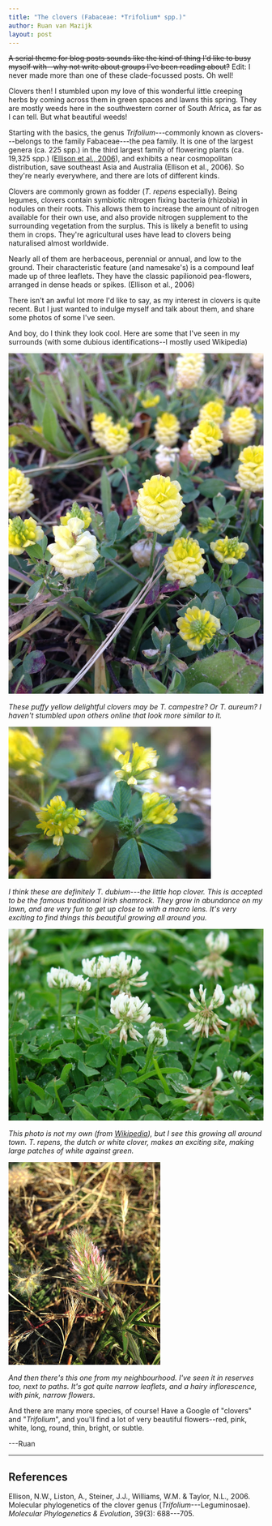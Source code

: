 ```yaml
---
title: "The clovers (Fabaceae: *Trifolium* spp.)"
author: Ruan van Mazijk
layout: post
---
```


~~A serial theme for blog posts sounds like the kind of thing I'd like to busy myself with--why not write about groups I've been reading about?~~ Edit: I never made more than one of these clade-focussed posts. Oh well!

Clovers then! I stumbled upon my love of this wonderful little creeping herbs by coming across them in green spaces and lawns this spring. They are mostly weeds here in the southwestern corner of South Africa, as far as I can tell. But what beautiful weeds!

Starting with the basics, the genus *Trifolium*---commonly known as clovers---belongs to the family Fabaceae---the pea family. It is one of the largest genera (ca. 225 spp.) in the third largest family of flowering plants (ca. 19,325 spp.) ([Ellison et al., 2006](http://www.sciencedirect.com/science/article/pii/S105579030600011X)), and exhibits a near cosmopolitan distribution, save southeast Asia and Australia (Ellison et al., 2006). So they're nearly everywhere, and there are lots of different kinds.

Clovers are commonly grown as fodder (*T. repens* especially). Being legumes, clovers contain symbiotic nitrogen fixing bacteria (rhizobia) in nodules on their roots. This allows them to increase the amount of nitrogen available for their own use, and also provide nitrogen supplement to the surrounding vegetation from the surplus. This is likely a benefit to using them in crops. They're agricultural uses have lead to clovers being naturalised almost worldwide.

Nearly all of them are herbaceous, perennial or annual, and low to the ground. Their characteristic feature (and namesake's) is a compound leaf made up of three leaflets. They have the classic papilionoid pea-flowers, arranged in dense heads or spikes. (Ellison et al., 2006)

There isn't an awful lot more I'd like to say, as my interest in clovers is quite recent. But I just wanted to indulge myself and talk about them, and share some photos of some I've seen.

And boy, do I think they look cool. Here are some that I've seen in my surrounds (with some dubious identifications--I mostly used Wikipedia)

![](clovers/clover1.jpg)

_These puffy yellow delightful clovers may be *T. campestre*? Or *T. aureum*? I haven't stumbled upon others online that look more similar to it._

![](clovers/clover2.jpg)

_I think these are definitely *T. dubium*---the little hop clover. This is accepted to be the famous traditional Irish shamrock. They grow in abundance on my lawn, and are very fun to get up close to with a macro lens. It's very exciting to find things this beautiful growing all around you._

![](clovers/clover3.jpg)

_This photo is not my own (from [Wikipedia](https://en.wikipedia.org/wiki/Trifolium_repens#/media/File:Starr_070313-5645_Trifolium_repens.jpg)), but I see this growing all around town. *T. repens*, the dutch or white clover, makes an exciting site, making large patches of white against green._

![](clovers/clover4.jpg)

_And then there's this one from my neighbourhood. I've seen it in reserves too, next to paths. It's got quite narrow leaflets, and a hairy inflorescence, with pink, narrow flowers._

And there are many more species, of course! Have a Google of "clovers" and "*Trifolium*", and you'll find a lot of very beautiful flowers--red, pink, white, long, round, thin, bright, or subtle.

---Ruan

---

## References

Ellison, N.W., Liston, A., Steiner, J.J., Williams, W.M. & Taylor, N.L., 2006. Molecular phylogenetics of the clover genus (*Trifolium*---Leguminosae). *Molecular Phylogenetics & Evolution*, 39(3): 688---705.
